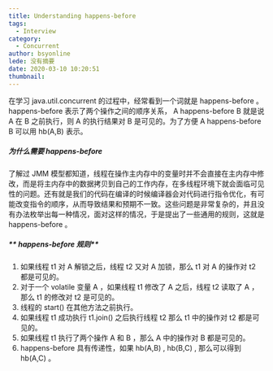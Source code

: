 ```yaml
---
title: Understanding happens-before
tags:
  - Interview
category:
  - Concurrent
author: bsyonline
lede: 没有摘要
date: 2020-03-10 10:20:51
thumbnail:
---
```


在学习 java.util.concurrent 的过程中，经常看到一个词就是 happens-before 。happens-before 表示了两个操作之间的顺序关系， A happens-before B 就是说 A 在 B 之前执行，则 A 的执行结果对 B 是可见的。为了方便 A happens-before B 可以用 hb(A,B) 表示。
##### **为什么需要 happens-before**
了解过 JMM 模型都知道，线程在操作主内存中的变量时并不会直接在主内存中修改，而是将主内存中的数据拷贝到自己的工作内存，在多线程环境下就会面临可见性的问题。还有就是我们的代码在编译的时候编译器会对代码进行指令优化，有可能改变指令的顺序，从而导致结果和预期不一致。这些问题是非常复杂的，并且没有办法枚举出每一种情况，面对这样的情况，于是提出了一些通用的规则，这就是 happens-before 。

##### ** happens-before 规则**

1. 如果线程 t1 对 A 解锁之后，线程 t2 又对 A 加锁，那么 t1 对 A 的操作对 t2 都是可见的。
2. 对于一个 volatile 变量 A ，如果线程 t1 修改了 A 之后，线程 t2 读取了 A ，那么 t1 的修改对 t2 是可见的。
3. 线程的 start() 在其他方法之前执行。
4. 如果线程 t1 成功执行 t1.join() 之后执行线程 t2 那么 t1 中的操作对 t2 都是可见的。
5. 如果线程 t1 执行了两个操作 A 和 B ，那么 A 中的操作对 B 都是可见的。 
6. happens-before 具有传递性，如果 hb(A,B) , hb(B,C) , 那么可以得到 hb(A,C) 。 
